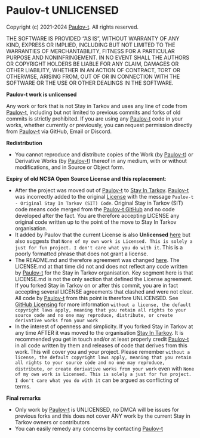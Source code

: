 # Paulov-t UNLICENSED

Copyright (c) 2021-2024 [Paulov-t](https://github.com/paulov-t). All rights reserved.

THE SOFTWARE IS PROVIDED “AS IS”, WITHOUT WARRANTY OF ANY KIND, EXPRESS OR IMPLIED, INCLUDING BUT NOT LIMITED TO THE WARRANTIES OF MERCHANTABILITY, FITNESS FOR A PARTICULAR PURPOSE AND NONINFRINGEMENT. IN NO EVENT SHALL THE AUTHORS OR COPYRIGHT HOLDERS BE LIABLE FOR ANY CLAIM, DAMAGES OR OTHER LIABILITY, WHETHER IN AN ACTION OF CONTRACT, TORT OR OTHERWISE, ARISING FROM, OUT OF OR IN CONNECTION WITH THE SOFTWARE OR THE USE OR OTHER DEALINGS IN THE SOFTWARE.

**Paulov-t work is unlicensed**

Any work or fork that is not Stay in Tarkov and uses any line of code from [Paulov-t](https://github.com/paulov-t), including but not limited to previous commits and forks of old commits is strictly prohibited. If you are using any [Paulov-t](https://github.com/paulov-t) code in your works, whether currently or previously, you can request permission directly from [Paulov-t](https://github.com/paulov-t) via GitHub, Email or Discord.

**Redistribution**
- You cannot reproduce and distribute copies of the Work (by [Paulov-t](https://github.com/paulov-t)) or Derivative Works (by [Paulov-t](https://github.com/paulov-t)) thereof in any medium, with or without modifications, and in Source or Object form.

**Expiry of old NCSA Open Source License and this replacement**: 
-  After the project was moved out of [Paulov-t](https://github.com/paulov-t) to [Stay In Tarkov](https://github.com/stayintarkov). [Paulov-t](https://github.com/paulov-t) was incorrectly added to the original [License](https://github.com/StayInTarkov/StayInTarkov.Client/commit/a2d111eeac96b4ddb15f5fc5a182330f25ddbe4f#diff-4673a3aba01813b595de187a7a6e9e63a3491d55821606fecd9f13a10c188a1d) with the message `Paulov-t - Original Stay In Tarkov (SIT) Code`. Original Stay in Tarkov (SIT) code means code merged from the [Paulov-t GitHub](https://github.com/paulov-t) and no code developed after the fact. You are therefore accepting LICENSE any original code written up to the point of the move to Stay In Tarkov organisation.
- It added by Paulov that the current License is also **Unlicensed** [here](https://github.com/StayInTarkov/StayInTarkov.Client/commit/a2d111eeac96b4ddb15f5fc5a182330f25ddbe4f#diff-b335630551682c19a781afebcf4d07bf978fb1f8ac04c6bf87428ed5106870f5) but also suggests that `None of my own work is Licensed. This is solely a just for fun project. I don't care what you do with it`. This is a poorly formatted phrase that does not grant a license. 
- The README.md and therefore agreement was changed [here](https://github.com/StayInTarkov/StayInTarkov.Client/commit/638dea7394741496b617900a685a4f449f49b318). The LICENSE.md at that time did not and does not reflect any code written by [Paulov-t](https://github.com/paulov-t) for the Stay in Tarkov organisation. Key segment here is that LICENSE.md is not the only section that defined the License agreement. If you forked Stay in Tarkov on or after this commit, you are in fact accepting several LICENSE agreements that clashed and were not clear. All code by [Paulov-t](https://github.com/paulov-t) from this point is therefore UNLICENSED. See [GitHub Licensing](https://docs.github.com/en/repositories/managing-your-repositorys-settings-and-features/customizing-your-repository/licensing-a-repository#choosing-the-right-license) for more information `without a license, the default copyright laws apply, meaning that you retain all rights to your source code and no one may reproduce, distribute, or create derivative works from your work`
- In the interest of openness and simplicity. If you forked Stay in Tarkov at any time AFTER it was moved to the organisation [Stay In Tarkov](https://github.com/stayintarkov). It is recommended you get in touch and/or at least properly credit [Paulov-t](https://github.com/paulov-t) in all code written by them and releases of code that derives from this work. This will cover you and your project. Please remember `without a license, the default copyright laws apply, meaning that you retain all rights to your source code and no one may reproduce, distribute, or create derivative works from your work` even with `None of my own work is Licensed. This is solely a just for fun project. I don't care what you do with it` can be argued as conflicting of terms.

**Final remarks**
- Only work by [Paulov-t](https://github.com/paulov-t) is UNLICENSED, no DMCA will be issues for previous forks and this does not cover ANY work by the current Stay in Tarkov owners or contributors
- You can easily remedy any concerns by contacting [Paulov-t](https://github.com/paulov-t)




